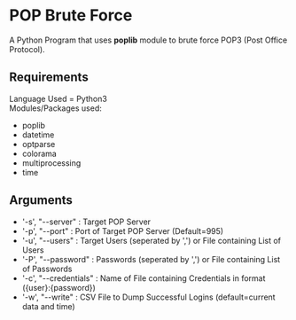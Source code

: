 # POP Brute Force
A Python Program that uses **poplib** module to brute force POP3 (Post Office Protocol).
## Requirements
Language Used = Python3<br />
Modules/Packages used:
* poplib
* datetime
* optparse
* colorama
* multiprocessing
* time
<!-- -->
## Arguments
* '-s', "--server" : Target POP Server
* '-p', "--port" : Port of Target POP Server (Default=995)
* '-u', "--users" : Target Users (seperated by ',') or File containing List of Users
* '-P', "--password" : Passwords (seperated by ',') or File containing List of Passwords
* '-c', "--credentials" : Name of File containing Credentials in format ({user}:{password})
* '-w', "--write" : CSV File to Dump Successful Logins (default=current data and time)